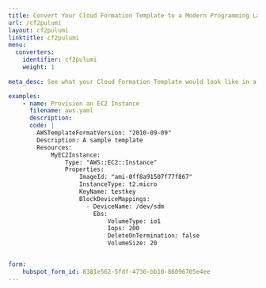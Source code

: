 ```yaml
---
title: Convert Your Cloud Formation Template to a Modern Programming Language
url: /cf2pulumi
layout: cf2pulumi
linktitle: cf2pulumi
menu:
  converters:
    identifier: cf2pulumi
    weight: 1
    
meta_desc: See what your Cloud Formation Template would look like in a modern programming language thanks to Pulumi.

examples:
    - name: Provision an EC2 Instance
      filename: aws.yaml
      description:
      code: |
        AWSTemplateFormatVersion: "2010-09-09"
        Description: A sample template
        Resources:
            MyEC2Instance:
                Type: "AWS::EC2::Instance"
                Properties:
                    ImageId: "ami-0ff8a91507f77f867"
                    InstanceType: t2.micro
                    KeyName: testkey
                    BlockDeviceMappings:
                      - DeviceName: /dev/sdm
                        Ebs:
                            VolumeType: io1
                            Iops: 200
                            DeleteOnTermination: false
                            VolumeSize: 20


form:
    hubspot_form_id: 8381e562-5fdf-4736-bb10-86096705e4ee
---
```

